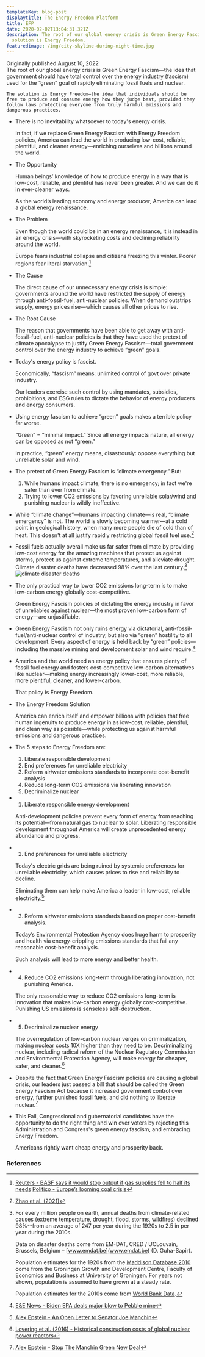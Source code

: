 ```yaml
---
templateKey: blog-post
displaytitle: The Energy Freedom Platform
title: EFP
date: 2020-02-02T13:04:31.321Z
description: The root of our global energy crisis is Green Energy Fascism. The
  solution is Energy Freedom.
featuredimage: /img/city-skyline-during-night-time.jpg
---
```

Originally published August 10, 2022\
    The root of our global energy crisis is Green Energy Fascism—the idea that government should have total control over the energy industry (fascism) used for the “green” goal of rapidly eliminating fossil fuels and nuclear.

    The solution is Energy Freedom—the idea that individuals should be free to produce and consume energy how they judge best, provided they follow laws protecting everyone from truly harmful emissions and dangerous practices.

- There is no inevitability whatsoever to today's energy crisis.

    In fact, if we replace Green Energy Fascism with Energy Freedom policies, America can lead the world in producing low-cost, reliable, plentiful, and cleaner energy—enriching ourselves and billions around the world.

- The Opportunity

    Human beings’ knowledge of how to produce energy in a way that is low-cost, reliable, and plentiful has never been greater. And we can do it in ever-cleaner ways.

    As the world’s leading economy and energy producer, America can lead a global energy renaissance.

- The Problem

    Even though the world could be in an energy renaissance, it is instead in an energy crisis—with skyrocketing costs and declining reliability around the world.

    Europe fears industrial collapse and citizens freezing this winter. Poorer regions fear literal starvation.[^1]

- The Cause

    The direct cause of our unnecessary energy crisis is simple: governments around the world have restricted the supply of energy through anti-fossil-fuel, anti-nuclear policies. When demand outstrips supply, energy prices rise—which causes all other prices to rise.

- The Root Cause

    The reason that governments have been able to get away with anti-fossil-fuel, anti-nuclear policies is that they have used the pretext of climate apocalypse to justify Green Energy Fascism—total government control over the energy industry to achieve “green” goals.

- Today's energy policy is fascist.

   Economically, “fascism” means: unlimited control of govt over private industry.

    Our leaders exercise such control by using mandates, subsidies, prohibitions, and ESG rules to dictate the behavior of energy producers and energy consumers.

- Using energy fascism to achieve “green” goals makes a terrible policy far worse.

    “Green” = “minimal impact.” Since all energy impacts nature, all energy can be opposed as not “green.”

    In practice, “green” energy means, disastrously: oppose everything but unreliable solar and wind.

- The pretext of Green Energy Fascism is “climate emergency.” But:

    1. While humans impact climate, there is no emergency; in fact we're safer than ever from climate.
    2. Trying to lower CO2 emissions by favoring unreliable solar/wind and punishing nuclear is wildly ineffective.

- While “climate change”—humans impacting climate—is real, “climate emergency” is not. The world is slowly becoming warmer—at a cold point in geological history, when many more people die of cold than of heat. This doesn't at all justify rapidly restricting global fossil fuel use.[^2]

- Fossil fuels actually overall make us far safer from climate by providing low-cost energy for the amazing machines that protect us against storms, protect us against extreme temperatures, and alleviate drought. Climate disaster deaths have decreased 98% over the last century.[^3]
![climate disaster deaths](/img/art-03-more-fossil-fuel-use-plummeting-climate-related-disaster-deaths.png)

- The only practical way to lower CO2 emissions long-term is to make low-carbon energy globally cost-competitive.

    Green Energy Fascism policies of dictating the energy industry in favor of unreliables against nuclear—the most proven low-carbon form of energy—are unjustifiable.

- Green Energy Fascism not only ruins energy via dictatorial, anti-fossil-fuel/anti-nuclear control of industry, but also via “green” hostility to all development. Every aspect of energy is held back by “green” policies—including the massive mining and development solar and wind require.[^4]

- America and the world need an energy policy that ensures plenty of fossil fuel energy and fosters cost-competitive low-carbon alternatives like nuclear—making energy increasingly lower-cost, more reliable, more plentiful, cleaner, and lower-carbon.

    That policy is Energy Freedom.

- The Energy Freedom Solution

    America can enrich itself and empower billions with policies that free human ingenuity to produce energy in as low-cost, reliable, plentiful, and clean way as possible—while protecting us against harmful emissions and dangerous practices.

- The 5 steps to Energy Freedom are:
    1. Liberate responsible development
    2. End preferences for unreliable electricity
    3. Reform air/water emissions standards to incorporate cost-benefit analysis
    4. Reduce long-term CO2 emissions via liberating innovation
    5. Decriminalize nuclear
    
- 1. Liberate responsible energy development

    Anti-development policies prevent every form of energy from reaching its potential—from natural gas to nuclear to solar. Liberating responsible development throughout America will create unprecedented energy abundance and progress.

- 2. End preferences for unreliable electricity

    Today's electric grids are being ruined by systemic preferences for unreliable electricity, which causes prices to rise and reliability to decline.

    Eliminating them can help make America a leader in low-cost, reliable electricity.[^5]

- 3. Reform air/water emissions standards based on proper cost-benefit analysis.

    Today’s Environmental Protection Agency does huge harm to prosperity and health via energy-crippling emissions standards that fail any reasonable cost-benefit analysis.

    Such analysis will lead to more energy and better health.

- 4. Reduce CO2 emissions long-term through liberating innovation, not punishing America.

    The only reasonable way to reduce CO2 emissions long-term is innovation that makes low-carbon energy globally cost-competitive. Punishing US emissions is senseless self-destruction.

- 5. Decriminalize nuclear energy

    The overregulation of low-carbon nuclear verges on criminalization, making nuclear costs 10X higher than they need to be. Decriminalizing nuclear, including radical reform of the Nuclear Regulatory Commission and Environmental Protection Agency, will make energy far cheaper, safer, and cleaner.[^6]

- Despite the fact that Green Energy Fascism policies are causing a global crisis, our leaders just passed a bill that should be called the Green Energy Fascism Act because it increased government control over energy, further punished fossil fuels, and did nothing to liberate nuclear.[^7]

- This Fall, Congressional and gubernatorial candidates have the opportunity to do the right thing and win over voters by rejecting this Administration and Congress's green energy fascism, and embracing Energy Freedom.

    Americans rightly want cheap energy and prosperity back.


### References

[^1]:
    [Reuters - BASF says it would stop output if gas supplies fell to half its needs](https://www.reuters.com/business/energy/basf-says-it-would-stop-output-if-gas-supplies-fell-half-its-needs-2022-03-30/)
    [Politico - Europe’s looming coal crisis](https://www.politico.eu/article/europe-coal-crisis-shortage-war-ukraine-russia-gas-reserves/)

[^2]: [Zhao et al. (2021)](https://doi.org/10.1016/S2542-5196(21)00081-4)

[^3]:
    For every million people on earth, annual deaths from climate-related causes (extreme temperature, drought, flood, storms, wildfires) declined 98%--from an average of 247 per year during the 1920s to 2.5 in per year during the 2010s.

    Data on disaster deaths come from EM-DAT, CRED / UCLouvain, Brussels, Belgium – [www.emdat.be](www.emdat.be) (D. Guha-Sapir).

    Population estimates for the 1920s from the [Maddison Database 2010](https://www.rug.nl/ggdc/historicaldevelopment/maddison/releases/maddison-database-2010) come from the Groningen Growth and Development Centre, Faculty of Economics and Business at University of Groningen. For years not shown, population is assumed to have grown at a steady rate.

    Population estimates for the 2010s come from [World Bank Data](https://data.worldbank.org/indicator/SP.POP.TOTL).

[^4]: [E&E News - Biden EPA deals major blow to Pebble mine](https://www.eenews.net/articles/biden-epa-seals-pebble-mines-fate/)

[^5]: [Alex Epstein - An Open Letter to Senator Joe Manchin](https://alexepstein.substack.com/p/an-open-letter-to-senator-joe-manchin)

[^6]: [Lovering et al. (2016) - Historical construction costs of global nuclear power reactors](https://doi.org/10.1016/j.enpol.2016.01.011)

[^7]: [Alex Epstein - Stop The Manchin Green New Deal](https://alexepstein.substack.com/p/stop-the-manchin-green-new-deal)